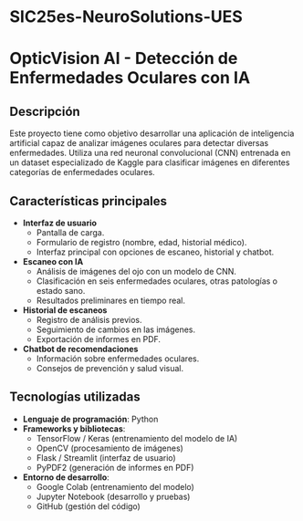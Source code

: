 # SIC25es-NeuroSolutions-UES

# OpticVision AI -  Detección de Enfermedades Oculares con IA

## Descripción
Este proyecto tiene como objetivo desarrollar una aplicación de inteligencia artificial capaz de analizar imágenes oculares para detectar diversas enfermedades. Utiliza una red neuronal convolucional (CNN) entrenada en un dataset especializado de Kaggle para clasificar imágenes en diferentes categorías de enfermedades oculares.



## Características principales
- **Interfaz de usuario**
  - Pantalla de carga.
  - Formulario de registro (nombre, edad, historial médico).
  - Interfaz principal con opciones de escaneo, historial y chatbot.
- **Escaneo con IA**
  - Análisis de imágenes del ojo con un modelo de CNN.
  - Clasificación en seis enfermedades oculares, otras patologías o estado sano.
  - Resultados preliminares en tiempo real.
- **Historial de escaneos**
  - Registro de análisis previos.
  - Seguimiento de cambios en las imágenes.
  - Exportación de informes en PDF.
- **Chatbot de recomendaciones**
  - Información sobre enfermedades oculares.
  - Consejos de prevención y salud visual.

## Tecnologías utilizadas
- **Lenguaje de programación**: Python
- **Frameworks y bibliotecas**:
  - TensorFlow / Keras (entrenamiento del modelo de IA)
  - OpenCV (procesamiento de imágenes)
  - Flask / Streamlit (interfaz de usuario)
  - PyPDF2 (generación de informes en PDF)
- **Entorno de desarrollo**:
  - Google Colab (entrenamiento del modelo)
  - Jupyter Notebook (desarrollo y pruebas)
  - GitHub (gestión del código)

